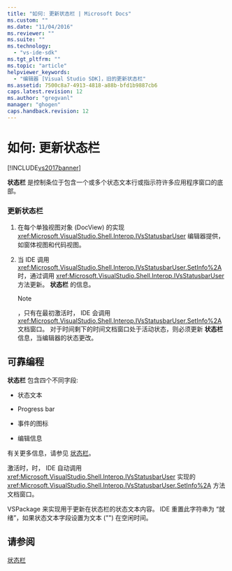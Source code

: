 ```yaml
---
title: "如何: 更新状态栏 | Microsoft Docs"
ms.custom: ""
ms.date: "11/04/2016"
ms.reviewer: ""
ms.suite: ""
ms.technology: 
  - "vs-ide-sdk"
ms.tgt_pltfrm: ""
ms.topic: "article"
helpviewer_keywords: 
  - "编辑器 [Visual Studio SDK]，旧的更新状态栏"
ms.assetid: 7500c8a7-4913-4818-a88b-bfd1b9887cb6
caps.latest.revision: 12
ms.author: "gregvanl"
manager: "ghogen"
caps.handback.revision: 12
---
```

# 如何: 更新状态栏
[!INCLUDE[vs2017banner](../code-quality/includes/vs2017banner.md)]

**状态栏** 是控制条位于包含一个或多个状态文本行或指示符许多应用程序窗口的底部。  
  
### 更新状态栏  
  
1.  在每个单独视图对象 \(DocView\) 的实现 <xref:Microsoft.VisualStudio.Shell.Interop.IVsStatusbarUser> 编辑器提供，如窗体视图和代码视图。  
  
2.  当 IDE 调用 <xref:Microsoft.VisualStudio.Shell.Interop.IVsStatusbarUser.SetInfo%2A>时，通过调用 <xref:Microsoft.VisualStudio.Shell.Interop.IVsStatusbarUser>方法更新。 **状态栏** 的信息。  
  
    > [!NOTE]
    >  ，只有在最初激活时， IDE 会调用 <xref:Microsoft.VisualStudio.Shell.Interop.IVsStatusbarUser.SetInfo%2A> 文档窗口。  对于时间剩下的时间文档窗口处于活动状态，则必须更新 **状态栏** 信息，当编辑器的状态更改。  
  
## 可靠编程  
 **状态栏** 包含四个不同字段:  
  
-   状态文本  
  
-   Progress bar  
  
-   事件的图标  
  
-   编辑信息  
  
 有关更多信息，请参见 [状态栏](/visual-cpp/mfc/status-bars)。  
  
 激活时，时， IDE 自动调用 <xref:Microsoft.VisualStudio.Shell.Interop.IVsStatusbarUser> 实现的 <xref:Microsoft.VisualStudio.Shell.Interop.IVsStatusbarUser.SetInfo%2A> 方法文档窗口。  
  
 VSPackage 来实现用于更新在状态栏的状态文本内容。  IDE 重置此字符串为 “就绪”，如果状态文本字段设置为文本 \(""\) 在空闲时间。  
  
## 请参阅  
 [状态栏](/visual-cpp/mfc/status-bars)